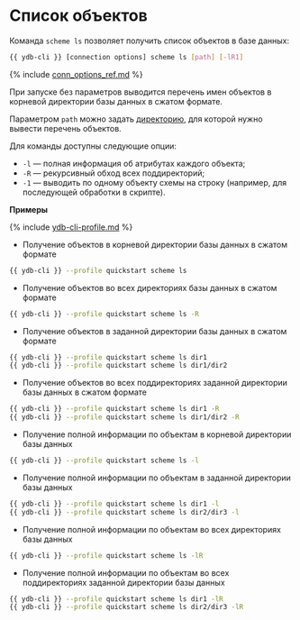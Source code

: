 # Список объектов

Команда `scheme ls` позволяет получить список объектов в базе данных:

```bash
{{ ydb-cli }} [connection options] scheme ls [path] [-lR1]
```

{% include [conn_options_ref.md](conn_options_ref.md) %}

При запуске без параметров выводится перечень имен объектов в корневой директории базы данных в сжатом формате.

Параметром `path` можно задать [директорию](../dir.md), для которой нужно вывести перечень объектов.

Для команды доступны следующие опции:

* `-l` — полная информация об атрибутах каждого объекта;
* `-R` — рекурсивный обход всех поддиректорий;
* `-1` — выводить по одному объекту схемы на строку (например, для последующей обработки в скрипте).

**Примеры**

{% include [ydb-cli-profile.md](../../../../_includes/ydb-cli-profile.md) %}

- Получение объектов в корневой директории базы данных в сжатом формате

```bash
{{ ydb-cli }} --profile quickstart scheme ls
```

- Получение объектов во всех директориях базы данных в сжатом формате

```bash
{{ ydb-cli }} --profile quickstart scheme ls -R
```

- Получение объектов в заданной директории базы данных в сжатом формате

```bash
{{ ydb-cli }} --profile quickstart scheme ls dir1
{{ ydb-cli }} --profile quickstart scheme ls dir1/dir2
```

- Получение объектов во всех поддиректориях заданной директории базы данных в сжатом формате

```bash
{{ ydb-cli }} --profile quickstart scheme ls dir1 -R
{{ ydb-cli }} --profile quickstart scheme ls dir1/dir2 -R
```

- Получение полной информации по объектам в корневой директории базы данных

```bash
{{ ydb-cli }} --profile quickstart scheme ls -l
```

- Получение полной информации по объектам в заданной директории базы данных

```bash
{{ ydb-cli }} --profile quickstart scheme ls dir1 -l
{{ ydb-cli }} --profile quickstart scheme ls dir2/dir3 -l
```

- Получение полной информации по объектам во всех директориях базы данных

```bash
{{ ydb-cli }} --profile quickstart scheme ls -lR
```

- Получение полной информации по объектам во всех поддиректориях заданной директории базы данных

```bash
{{ ydb-cli }} --profile quickstart scheme ls dir1 -lR
{{ ydb-cli }} --profile quickstart scheme ls dir2/dir3 -lR
```

